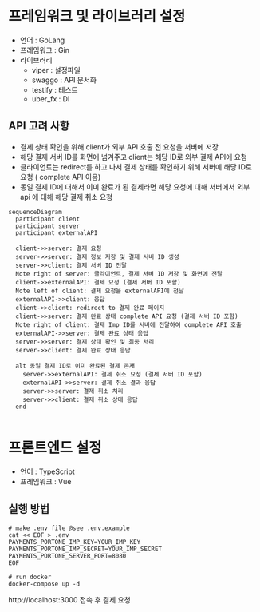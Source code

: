 # 프레임워크 및 라이브러리 설정 
- 언어 : GoLang
- 프레임워크 : Gin
- 라이브러리 
  - viper : 설정파일
  - swaggo : API 문서화
  - testify : 테스트
  - uber_fx : DI
## API 고려 사항 
- 결제 상태 확인을 위해 client가 외부 API 호출 전 요청을 서버에 저장
- 해당 결제 서버 ID를 화면에 넘겨주고 client는 해당 ID로 외부 결제 API에 요청
- 클라이언트는 redirect를 하고 나서 결제 상태를 확인하기 위해 서버에 해당 ID로 요청 ( complete API 이용)
- 동일 결제 ID에 대해서 이미 완료가 된 결제라면 해당 요청에 대해 서버에서 외부 api 에 대해 해당 결제 취소 요청
```mermaid
sequenceDiagram
  participant client
  participant server
  participant externalAPI

  client->>server: 결제 요청
  server->>server: 결제 정보 저장 및 결제 서버 ID 생성
  server->>client: 결제 서버 ID 전달
  Note right of server: 클라이언트, 결제 서버 ID 저장 및 화면에 전달
  client->>externalAPI: 결제 요청 (결제 서버 ID 포함)
  Note left of client: 결제 요청을 externalAPI에 전달
  externalAPI->>client: 응답
  client->>client: redirect to 결제 완료 페이지
  client->>server: 결제 완료 상태 complete API 요청 (결제 서버 ID 포함)
  Note right of client: 결제 Imp ID를 서버에 전달하여 complete API 호출
  externalAPI->>server: 결제 완료 상태 응답
  server->>server: 결제 상태 확인 및 최종 처리
  server->>client: 결제 완료 상태 응답

  alt 동일 결제 ID로 이미 완료된 결제 존재
    server->>externalAPI: 결제 취소 요청 (결제 서버 ID 포함)
    externalAPI->>server: 결제 취소 결과 응답
    server->>server: 결제 취소 처리
    server->>client: 결제 취소 상태 응답
  end
  
```


# 프론트엔드 설정
- 언어 : TypeScript
- 프레임워크 : Vue


## 실행 방법 
```shell
# make .env file @see .env.example
cat << EOF > .env
PAYMENTS_PORTONE_IMP_KEY=YOUR_IMP_KEY
PAYMENTS_PORTONE_IMP_SECRET=YOUR_IMP_SECRET
PAYMENTS_PORTONE_SERVER_PORT=8080
EOF

# run docker 
docker-compose up -d
```
http://localhost:3000 접속 후 결제 요청


